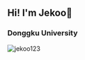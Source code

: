 
<div>
  <h2>Hi! I'm Jekoo👋</h2>
  <h3>Donggku University</h3>
</div>
<p><img align="center" src="https://github-readme-stats.vercel.app/api/top-langs?username=jekoo123&show_icons=true&locale=en&layout=compact" alt="jekoo123" /></p>

<!--
**jekoo123/jekoo123** is a ✨ _special_ ✨ repository because its `README.md` (this file) appears on your GitHub profile.

Here are some ideas to get you started:

- 🔭 I’m currently working on ...
- 🌱 I’m currently learning ...
- 👯 I’m looking to collaborate on ...
- 🤔 I’m looking for help with ...
- 💬 Ask me about ...
- 📫 How to reach me: ...
- 😄 Pronouns: ...
- ⚡ Fun fact: ...
-->
